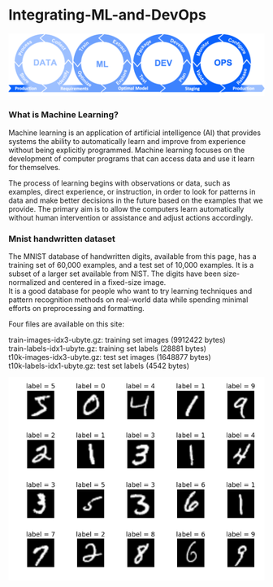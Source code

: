 # Integrating-ML-and-DevOps
<img src="imgs/mlops1.png">

### What is Machine Learning?
Machine learning is an application of artificial intelligence (AI) that provides systems the ability to automatically learn and improve from experience without being explicitly programmed. Machine learning focuses on the development of computer programs that can access data and use it learn for themselves.  

The process of learning begins with observations or data, such as examples, direct experience, or instruction, in order to look for patterns in data and make better decisions in the future based on the examples that we provide. The primary aim is to allow the computers learn automatically without human intervention or assistance and adjust actions accordingly.  

### Mnist handwritten dataset  
The MNIST database of handwritten digits, available from this page, has a training set of 60,000 examples, and a test set of 10,000 examples. It is a subset of a larger set available from NIST. The digits have been size-normalized and centered in a fixed-size image.  
It is a good database for people who want to try learning techniques and pattern recognition methods on real-world data while spending minimal efforts on preprocessing and formatting.  

Four files are available on this site:  

train-images-idx3-ubyte.gz:  training set images (9912422 bytes)  
train-labels-idx1-ubyte.gz:  training set labels (28881 bytes)  
t10k-images-idx3-ubyte.gz:   test set images (1648877 bytes)  
t10k-labels-idx1-ubyte.gz:   test set labels (4542 bytes)  

<img src="imgs/mnist.png" width=600 height=400>

